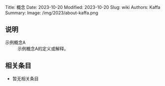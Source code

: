 Title: 概念
Date: 2023-10-20
Modified: 2023-10-20
Slug: wiki
Authors: Kaffa
Summary: 
Image: /img/2023/about-kaffa.png


## 说明
<dl>
  <dt>示例概念A</dt>
  <dd>示例概念A的定义或解释。</dd>
</dl>


## 相关条目

<ul>
    <li>暂无相关条目</li>
</ul>
